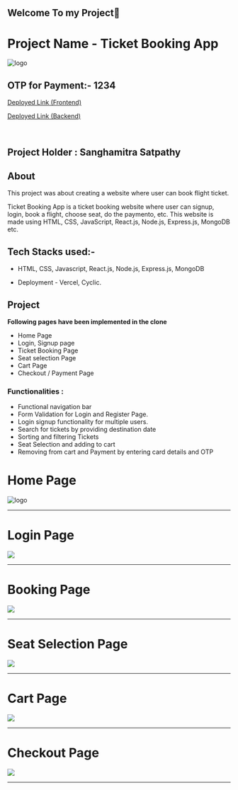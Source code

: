## Welcome To my Project👋

# Project Name -  Ticket Booking App

<img src='https://i.postimg.cc/vTRkw0qr/ticket-homepage.png' alt="logo" />

## OTP for Payment:- 1234

<a target="blank" href="https://ticket-booking-app-drab.vercel.app/">Deployed Link (Frontend)</a>

<a target="blank" href="https://agile-neckerchief-fox.cyclic.app/">Deployed Link (Backend)</a>

<br />

## Project Holder : Sanghamitra Satpathy


## About
This project was about creating a website where user can book flight ticket. 

Ticket Booking App is a ticket booking website where user can signup, login, book a flight, choose seat, do the paymento, etc. 
This website is made using HTML, CSS, JavaScript, React.js, Node.js, Express.js, MongoDB etc.


## Tech Stacks used:- 

* HTML, CSS, Javascript, React.js, Node.js, Express.js, MongoDB

* Deployment - Vercel, Cyclic.

## Project
**Following pages have been implemented in the clone**
* Home Page
* Login, Signup page
* Ticket Booking Page
* Seat selection Page
* Cart Page
* Checkout / Payment Page


### Functionalities :
* Functional navigation bar
* Form Validation for Login and Register Page.
* Login signup functionality for multiple users.
* Search for tickets by providing destination date
* Sorting and filtering Tickets
* Seat Selection and adding to cart
* Removing from cart and Payment by entering card details and OTP

<h1>Home Page</h1>
<img src='https://i.postimg.cc/vTRkw0qr/ticket-homepage.png' alt="logo" />
<br />
<hr />

<h1>Login Page</h1>
<img src="https://i.postimg.cc/mgsy70Jf/ticket-login.png" />
<br />
<hr />

<h1>Booking Page</h1>
<img src="https://i.postimg.cc/6pWGWwF3/ticket-bokking.png" />
<br />
<hr />

<h1>Seat Selection Page</h1>
<img src="https://i.postimg.cc/43CkvNZ4/ticket-seat.png" />
<br />
<hr />

<h1>Cart Page</h1>
<img src="https://i.postimg.cc/cCLV1v7h/ticket-cart.png" />
<br />
<hr />

<h1>Checkout Page</h1>
<img src="https://i.postimg.cc/ydvbGVqZ/ticket-checkout.png" />
<br />
<hr />
